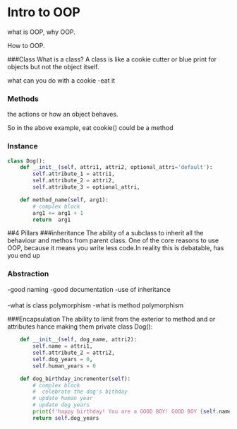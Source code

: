 # Intro to OOP


what is OOP,
why  OOP.


How to OOP.

###Class
What is a class? A class is like a cookie cutter or blue print for objects but not
the object itself.

what can you do with a cookie 
  -eat it
  
 ### Methods
 the actions or how an object behaves.

So in the above example, eat cookie() could be a method



### Instance

```python
class Dog():
    def __init__(self, attri1, attri2, optional_attri='default'):
        self.attribute_1 = attri1,
        self.attribute_2 = attri2,
        self.attribute_3 = optional_attri,

    def method_name(self, arg1):
        # complex block
        arg1 += arg1 + 1 
        return  arg1 
```

##4 Pillars
###inheritance 
The ability of a subclass to inherit all the behaviour and methos from parent class.
One of the core reasons to use OOP, because it means you write less code.In reality
this is debatable, has you end up




### Abstraction
-good naming
-good documentation
-use of inheritance

####
-what is class polymorphism
-what is method polymorphism

###Encapsulation
The ability to limit from the exterior to method and or attributes
hance making them private
class Dog():
```python
    def __init__(self, dog_name, attri2):
        self.name = attri1,
        self.attribute_2 = attri2,
        self.dog_years = 0,
        self.human_years = 0

    def dog_birthday_incrementer(self):
        # complex block
        #  celebrate the dog's bithday 
        # update human year
        # update dog years
        print(f'happy birthday! You are a GOOD BOY! GOOD BOY {self.name}!')
        return self.dog_years 
```
